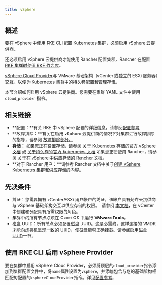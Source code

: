```yaml
---
title: vSphere
---
```


## 概述

要在 vSphere 中使用 RKE CLI 配置 Kubernetes 集群，必须启用 vSphere 云提供商。

还必须启用 vSphere 云提供商才能使用 Rancher 配置集群，Rancher 在配置 [RKE 集群时使用 RKE 作为库](/docs/rancher2/cluster-provisioning/rke-clusters/_index)。

[vSphere Cloud Provider](https://vmware.github.io/vsphere-storage-for-kubernetes/documentation/)与 VMware 基础架构（vCenter 或独立的 ESXi 服务器）交互，以便为 Kubernetes 集群中的持久卷配置和管理存储。

本节介绍如何启用 vSphere 云提供商。您需要在集群 YAML 文件中使用 `cloud_provider` 指令。

## 相关链接

- **配置：**有关 RKE 中 vSphere 配置的详细信息，请参阅[配置参考](/docs/rke/config-options/cloud-providers/vsphere/config-reference/_index)
- **故障排除：**有关在启用 vSphere 云提供商的情况下对集群进行故障排除的指导，请参阅 [故障排除部分。](/docs/rke/config-options/cloud-providers/vsphere/troubleshooting/_index)
- **存储：** 如果您正在设置存储，请参阅 [关于 Kubernetes 存储的官方 vSphere 文档](https://vmware.github.io/vsphere-storage-for-kubernetes/documentation/) 或 [关于持久卷的官方 Kubernetes 文档](https://kubernetes.io/docs/concepts/storage/persistent-volumes/) 如果您正在使用 Rancher，请参阅 [关于在 vSphere 中供应存储的 Rancher 文档](/docs/rancher2/cluster-admin/volumes-and-storage/examples/vsphere/_index)。
- **对于 Rancher 用户：**请参考 Rancher 文档中关于[创建 vSphere Kubernetes 集群](/docs/rancher2/cluster-provisioning/rke-clusters/node-pools/vsphere/_index)和[供应存储](/docs/rancher2/cluster-admin/volumes-and-storage/examples/vsphere/_index)的内容。

## 先决条件

- 凭证：您需要拥有 vCenter/ESXi 用户帐户的凭证，该帐户具有允许云提供商与 vSphere 基础架构交互以供应存储的权限。  请参阅 [本文档](https://vmware.github.io/vsphere-storage-for-kubernetes/documentation/vcp-roles.html)，在 vCenter 中创建和分配具有所需权限的角色。
- 集群中的所有节点必须在 Guest OS 中运行 **VMware Tools**。
- 磁盘 UUID：所有节点必须配置磁盘 UUID。这是必需的，这样连接的 VMDK 才能向虚拟机呈现一致的 UUID，使磁盘能够正确挂载。请参阅[启用磁盘 UUID](/docs/rke/config-options/cloud-providers/vsphere/enabling-uuid/_index)一节。

## 使用 RKE CLI 启用 vSphere Provider

要在集群中启用 vSphere Cloud Provider，必须将顶层的`cloud_provider`指令添加到集群配置文件中，将`name`属性设置为`vsphere`，并添加包含与您的基础架构相匹配的配置的`vsphereCloudProvider`指令。详见[配置参考](/docs/rke/config-options/cloud-providers/vsphere/config-reference/_index)。

